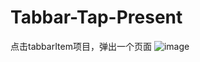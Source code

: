 # Tabbar-Tap-Present
点击tabbarItem项目，弹出一个页面
![image](https://github.com/ZhaoheMHz/Tabbar-Tap-Present/blob/master/sadsd.gif?raw=true)

